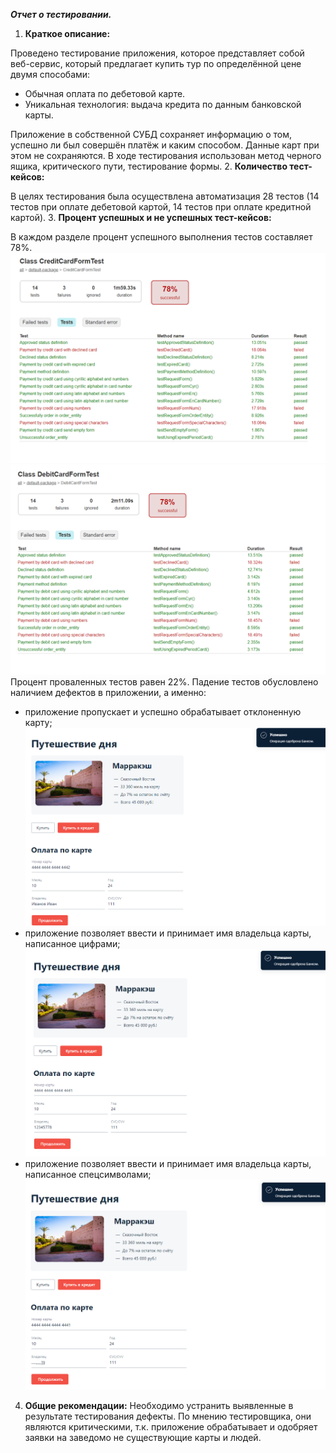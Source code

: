 **_Отчет о тестировании._**
1. **Краткое описание:** 

Проведено тестирование приложения, которое представляет собой веб-сервис, который предлагает купить тур по определённой цене двумя способами:
- Обычная оплата по дебетовой карте.
- Уникальная технология: выдача кредита по данным банковской карты.

Приложение в собственной СУБД сохраняет информацию о том, успешно ли был совершён платёж и каким способом. Данные карт при этом не сохраняются.
В ходе тестирования использован метод черного ящика, критического пути, тестирование формы.
2. **Количество тест-кейсов:**

В целях тестирования была осуществлена автоматизация 28 тестов (14 тестов при оплате дебетовой картой, 14 тестов при оплате кредитной картой).
3. **Процент успешных и не успешных тест-кейсов:**

В каждом разделе процент успешного выполнения тестов составляет 78%. 
![CreditForm.PNG](screenshots%2FCreditForm.PNG)
![DebitForm.PNG](screenshots%2FDebitForm.PNG)
Процент проваленных тестов равен 22%. Падение тестов обусловлено наличием дефектов в приложении, а именно:
- приложение пропускает и успешно обрабатывает отклоненную карту;
 ![Declined card.PNG](screenshots%2FDeclined%20card.PNG) 
- приложение позволяет ввести и принимает имя владельца карты, написанное цифрами;
![Numbers.PNG](screenshots%2FNumbers.PNG)
- приложение позволяет ввести и принимает имя владельца карты, написанное спецсимволами;
![Symbols.PNG](screenshots%2FSymbols.PNG)
4. **Общие рекомендации:** 
Необходимо устранить выявленные в результате тестирования дефекты. По мнению тестировщика, они являются критическими, т.к. приложение обрабатывает и одобряет заявки на заведомо не существующие карты и людей.
